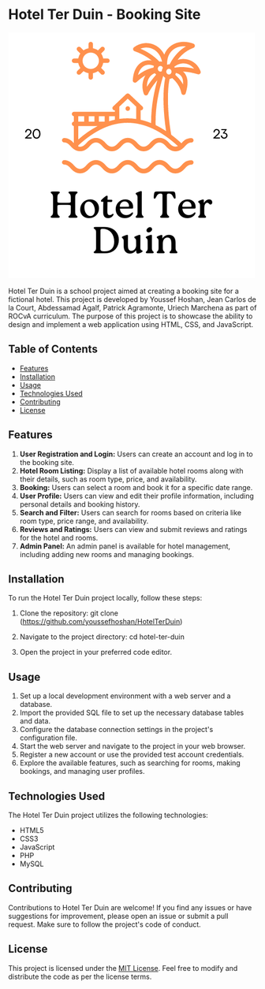 # Hotel Ter Duin - Booking Site

![Hotel Ter Duin](logo.png)

Hotel Ter Duin is a school project aimed at creating a booking site for a fictional hotel. This project is developed by Youssef Hoshan, Jean Carlos de la Court, Abdessamad Agalf, Patrick Agramonte, Uriech Marchena as part of ROCvA curriculum. The purpose of this project is to showcase the ability to design and implement a web application using HTML, CSS, and JavaScript.

## Table of Contents
- [Features](#features)
- [Installation](#installation)
- [Usage](#usage)
- [Technologies Used](#technologies-used)
- [Contributing](#contributing)
- [License](#license)

## Features
1. **User Registration and Login:** Users can create an account and log in to the booking site.
2. **Hotel Room Listing:** Display a list of available hotel rooms along with their details, such as room type, price, and availability.
3. **Booking:** Users can select a room and book it for a specific date range.
4. **User Profile:** Users can view and edit their profile information, including personal details and booking history.
5. **Search and Filter:** Users can search for rooms based on criteria like room type, price range, and availability.
6. **Reviews and Ratings:** Users can view and submit reviews and ratings for the hotel and rooms.
7. **Admin Panel:** An admin panel is available for hotel management, including adding new rooms and managing bookings.

## Installation
To run the Hotel Ter Duin project locally, follow these steps:

1. Clone the repository:
git clone (https://github.com/youssefhoshan/HotelTerDuin)

2. Navigate to the project directory:
cd hotel-ter-duin

3. Open the project in your preferred code editor.

## Usage
1. Set up a local development environment with a web server and a database.
2. Import the provided SQL file to set up the necessary database tables and data.
3. Configure the database connection settings in the project's configuration file.
4. Start the web server and navigate to the project in your web browser.
5. Register a new account or use the provided test account credentials.
6. Explore the available features, such as searching for rooms, making bookings, and managing user profiles.

## Technologies Used
The Hotel Ter Duin project utilizes the following technologies:

- HTML5
- CSS3
- JavaScript
- PHP
- MySQL

## Contributing
Contributions to Hotel Ter Duin are welcome! If you find any issues or have suggestions for improvement, please open an issue or submit a pull request. Make sure to follow the project's code of conduct.

## License
This project is licensed under the [MIT License](LICENSE). Feel free to modify and distribute the code as per the license terms.
